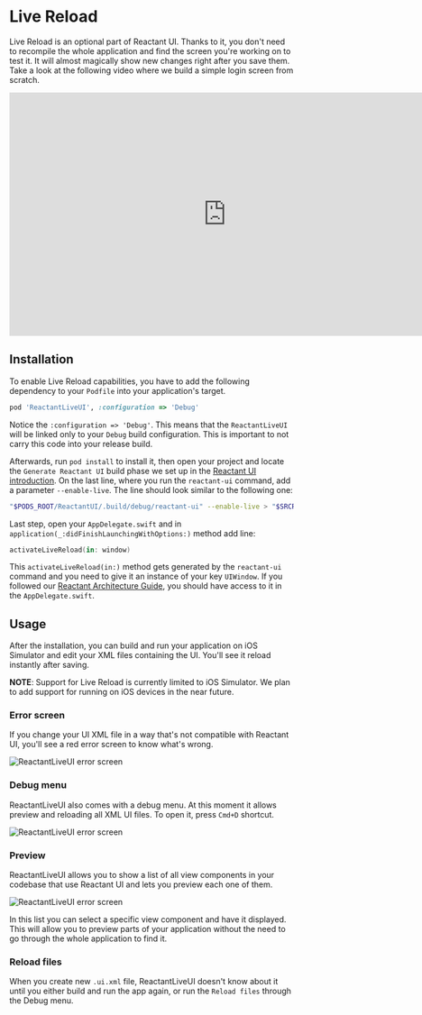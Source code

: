 # Live Reload

Live Reload is an optional part of Reactant UI. Thanks to it, you don't need to recompile the whole application and find the screen you're working on to test it. It will almost magically show new changes right after you save them. Take a look at the following video where we build a simple login screen from scratch.

<iframe width="768" height="432" src="https://www.youtube.com/embed/iZ3lA7Lyd3E" frameborder="0" allowfullscreen></iframe>

## Installation
To enable Live Reload capabilities, you have to add the following dependency to your `Podfile` into your application's target.

```ruby
pod 'ReactantLiveUI', :configuration => 'Debug'
```

Notice the `:configuration => 'Debug'`. This means that the `ReactantLiveUI` will be linked only to your `Debug` build configuration. This is important to not carry this code into your release build.

Afterwards, run `pod install` to install it, then open your project and locate the `Generate Reactant UI` build phase we set up in the [Reactant UI introduction](./introduction.md). On the last line, where you run the `reactant-ui` command, add a parameter `--enable-live`. The line should look similar to the following one:

```sh
"$PODS_ROOT/ReactantUI/.build/debug/reactant-ui" --enable-live > "$SRCROOT/Application/Generated/GeneratedUI.swift"
```

Last step, open your `AppDelegate.swift` and in `application(_:didFinishLaunchingWithOptions:)` method add line:

```swift
activateLiveReload(in: window)
```

This `activateLiveReload(in:)` method gets generated by the `reactant-ui` command and you need to give it an instance of your key `UIWindow`. If you followed our [Reactant Architecture Guide](../getting-started/architecture.md), you should have access to it in the `AppDelegate.swift`.

## Usage

After the installation, you can build and run your application on iOS Simulator and edit your XML files containing the UI. You'll see it reload instantly after saving.

**NOTE**: Support for Live Reload is currently limited to iOS Simulator. We plan to add support for running on iOS devices in the near future.

### Error screen

If you change your UI XML file in a way that's not compatible with Reactant UI, you'll see a red error screen to know what's wrong.

![ReactantLiveUI error screen](../img/ReactantLiveUIError.png)

### Debug menu
ReactantLiveUI also comes with a debug menu. At this moment it allows preview and reloading all XML UI files. To open it, press `Cmd+D` shortcut.

![ReactantLiveUI error screen](../img/ReactantLiveUIDebug.png)

### Preview
ReactantLiveUI allows you to show a list of all view components in your codebase that use Reactant UI and lets you preview each one of them.

![ReactantLiveUI error screen](../img/ReactantLiveUIPreview.png)

In this list you can select a specific view component and have it displayed. This will allow you to preview parts of your application without the need to go through the whole application to find it.

### Reload files
When you create new `.ui.xml` file, ReactantLiveUI doesn't know about it until you either build and run the app again, or run the `Reload files` through the Debug menu.

